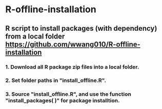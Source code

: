 # R-offline-installation
## R script to install packages (with dependency) from a local folder  https://github.com/wwang010/R-offline-installation 

### 1. Download all R package zip files into a local folder.
### 2. Set folder paths in "install_offline.R". 
### 3. Source "install_offline.R", and use the function "install_packages( )" for package installtion. 
